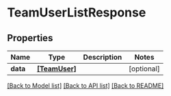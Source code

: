 # TeamUserListResponse


## Properties
Name | Type | Description | Notes
------------ | ------------- | ------------- | -------------
**data** | [**[TeamUser]**](TeamUser.md) |  | [optional] 

[[Back to Model list]](../README.md#documentation-for-models) [[Back to API list]](../README.md#documentation-for-api-endpoints) [[Back to README]](../README.md)


